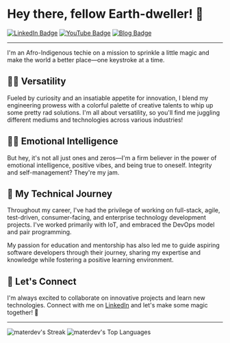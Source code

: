 # Hey there, fellow Earth-dweller! 👋

[![LinkedIn Badge](https://img.shields.io/badge/-materdev-blue?style=flat-square&logo=LinkedIn&logoColor=white&link=https://www.linkedin.com/in/materdev/)](https://www.linkedin.com/in/materdev/)
[![YouTube Badge](https://img.shields.io/badge/-materdev-red?style=flat-square&logo=YouTube&logoColor=white&link=https://www.youtube.com/channel/UC-993vnmnmaUgKwkckUsT3g)](https://www.youtube.com/channel/UC-993vnmnmaUgKwkckUsT3g)
[![Blog Badge](https://img.shields.io/badge/-mater.dev-1f425f?style=flat-square&logo=Blog&logoColor=white&link=https://www.mater.dev/)](https://www.mater.dev/)

---

I'm an Afro-Indigenous techie on a mission to sprinkle a little magic and make the world a better place—one keystroke at a time.

## 🤹‍♀️ Versatility

Fueled by curiosity and an insatiable appetite for innovation, I blend my engineering prowess with a colorful palette of creative talents to whip up some pretty rad solutions. I'm all about versatility, so you'll find me juggling different mediums and technologies across various industries!

## 🧠💖 Emotional Intelligence

But hey, it's not all just ones and zeros—I'm a firm believer in the power of emotional intelligence, positive vibes, and being true to oneself. Integrity and self-management? They're my jam.

## 🚀 My Technical Journey

Throughout my career, I've had the privilege of working on full-stack, agile, test-driven, consumer-facing, and enterprise technology development projects. I've worked primarily with IoT, and embraced the DevOps model and pair programming.

My passion for education and mentorship has also led me to guide aspiring software developers through their journey, sharing my expertise and knowledge while fostering a positive learning environment.

## 🌟 Let's Connect

I'm always excited to collaborate on innovative projects and learn new technologies. Connect with me on [LinkedIn]([https://www.linkedin.com/in/your-profile](https://www.linkedin.com/in/materdev/)) and let's make some magic together! 🌟

---

![materdev's Streak](https://github-readme-streak-stats.herokuapp.com/?user=materdev&theme=vue&hide_border=true)
![materdev's Top Languages](https://github-readme-stats.vercel.app/api/top-langs/?username=materdev&theme=vue&show_icons=true&hide_border=true&layout=compact)
